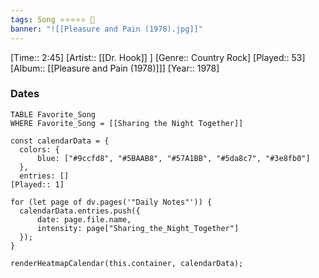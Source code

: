 ```yaml
---
tags: Song ⭐⭐⭐⭐⭐ 💛
banner: "![[Pleasure and Pain (1978).jpg]]"
---
```

[Time:: 2:45]
[Artist:: [[Dr. Hook]] ]
[Genre:: Country Rock]
[Played:: 53]
[Album:: [[Pleasure and Pain (1978)]]]
[Year:: 1978]
### Dates
````dataview
TABLE Favorite_Song
WHERE Favorite_Song = [[Sharing the Night Together]]
````

  ```dataviewjs
const calendarData = { 
	colors: { 
		blue: ["#9ccfd8", "#5BAAB8", "#57A1BB", "#5da8c7", "#3e8fb0"] 
	}, 
	entries: [] 
[Played:: 1]

for (let page of dv.pages('"Daily Notes"')) { 
	calendarData.entries.push({ 
		date: page.file.name, 
		intensity: page["Sharing_the_Night_Together"]
	}); 
} 

renderHeatmapCalendar(this.container, calendarData);
```
